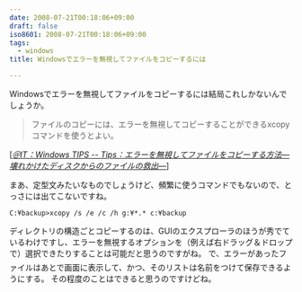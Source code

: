 ```yaml
---
date: 2008-07-21T00:18:06+09:00
draft: false
iso8601: 2008-07-21T00:18:06+09:00
tags:
  - windows
title: Windowsでエラーを無視してファイルをコピーするには

---
```


Windowsでエラーを無視してファイルをコピーするには結局これしかないんでしょうか。

<blockquote cite="http://www.atmarkit.co.jp/fwin2k/win2ktips/268filecopy/filecopy.html" title="Source: ＠IT：Windows TIPS -- Tips：エラーを無視してファイルをコピーする方法―壊れかけたディスクからのファイルの救出―; Accessed Date: 7/21/2008" class="blockquote">
  <p>ファイルのコピーには、エラーを無視してコピーすることができるxcopyコマンドを使うとよい。</p>
</blockquote>
<div class="cite"> [<cite><a href="http://www.atmarkit.co.jp/fwin2k/win2ktips/268filecopy/filecopy.html">＠IT：Windows TIPS -- Tips：エラーを無視してファイルをコピーする方法―壊れかけたディスクからのファイルの救出―</a></cite>] </div>

まあ、定型文みたいなものでしょうけど、頻繁に使うコマンドでもないので、とっさには出てこないですね。

```text
C:¥backup>xcopy /s /e /c /h g:¥*.* c:¥backup
```

ディレクトリの構造ごとコピーするのは、GUIのエクスプローラのほうが秀でているわけですし、エラーを無視するオプションを（例えば右ドラッグ＆ドロップで）選択できたりすることは可能だと思うのですがね&#133;。
で、エラーがあったファイルはあとで画面に表示して、かつ、そのリストは名前をつけて保存できるようにする。
その程度のことはできると思うのですけどね。
